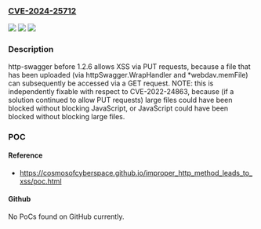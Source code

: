 ### [CVE-2024-25712](https://cve.mitre.org/cgi-bin/cvename.cgi?name=CVE-2024-25712)
![](https://img.shields.io/static/v1?label=Product&message=n%2Fa&color=blue)
![](https://img.shields.io/static/v1?label=Version&message=n%2Fa&color=blue)
![](https://img.shields.io/static/v1?label=Vulnerability&message=n%2Fa&color=brighgreen)

### Description

http-swagger before 1.2.6 allows XSS via PUT requests, because a file that has been uploaded (via httpSwagger.WrapHandler and *webdav.memFile) can subsequently be accessed via a GET request. NOTE: this is independently fixable with respect to CVE-2022-24863, because (if a solution continued to allow PUT requests) large files could have been blocked without blocking JavaScript, or JavaScript could have been blocked without blocking large files.

### POC

#### Reference
- https://cosmosofcyberspace.github.io/improper_http_method_leads_to_xss/poc.html

#### Github
No PoCs found on GitHub currently.

